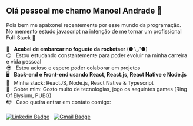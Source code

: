## Olá pessoal me chamo Manoel Andrade 👋

Pois bem me apaixonei recentemente por esse mundo da programação.<br/>
No memento estudo javascript na intenção de me tornar um profissional Full-Stack 🤩

 :rocket:  &nbsp; **Acabei de embarcar no foguete da rocketser** (●'◡'●)
 <br/> 😏  &nbsp; Estou estudando constantemente para poder evoluir na minha carreira e vida pessoal
 <br/> 😎  &nbsp; Estou acioso e espero poder colaborar em projetos 
 <br/> 🖥  &nbsp; **Back-end e Front-end usando React, React.js, React Native e Node.js**
 <br/> 🥰  &nbsp; Minha stack: ReactJS, Node.js, React Native & Typescript
 <br/> 💬  &nbsp; Sobre mim: Gosto muito de tecnologias, jogo os seguintes games (Ring Of Elysium, PUBG)
 <br/> :mailbox_with_no_mail: &nbsp; Caso queira entrar em contato comigo:<br/><br/>
 [![Linkedin Badge](https://img.shields.io/badge/-ManoelAndrade-blue?style=flat-square&logo=Linkedin&logoColor=white&link=https://www.linkedin.com/in/manoel-neto-a4b3b21b2/)](https://www.linkedin.com/in/manoel-neto-a4b3b21b2/) &nbsp; 
[![Gmail Badge](https://img.shields.io/badge/-maguserv@gmail.com-c14438?style=flat-square&logo=Gmail&logoColor=white&link=mailto:maguserv@gmail.com)](mailto:maguserv@gmail.com)


